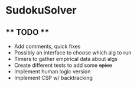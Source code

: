 # SudokuSolver
## ** TODO **

- Add comments, quick fixes
- Possibly an interface to choose which alg to run
- Timers to gather empirical data about algs
- Create different tests to add some ~~spice~~
- Implement human logic version
- Implement CSP w/ backtracking
